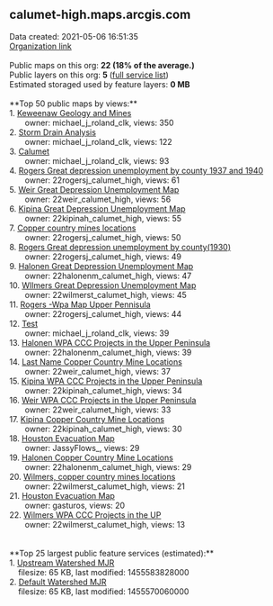 <h2>calumet-high.maps.arcgis.com</h2> Data created: 2021-05-06 16:51:35 <br /><a target='new' href='https://calumet-high.maps.arcgis.com'>Organization link</a><br /><br />Public maps on this org: <b>22 (18% of the average.)</b><br />Public layers on this org: <b>5 </b>(<a target='new' href='https://services.arcgis.com/dLK8m2WGWgbSnOHh/ArcGIS/rest/services'>full service list</a>)<br />Estimated storaged used by feature layers: <b>0 MB</b><br /><br />**Top 50 public maps by views:**<br />  1. <a target='new' href='https://www.arcgis.com/home/item.html?id=de60fc036c5b4f04b38ea0575cbdfffa'>Keweenaw Geology and Mines</a> <br />  &nbsp;&nbsp;&nbsp;&nbsp; &nbsp;&nbsp;owner: michael_j_roland_clk, views: 350<br />  2. <a target='new' href='https://www.arcgis.com/home/item.html?id=e6943aa17d624ac5a5de397ab0d12416'>Storm Drain Analysis</a> <br />  &nbsp;&nbsp;&nbsp;&nbsp; &nbsp;&nbsp;owner: michael_j_roland_clk, views: 122<br />  3. <a target='new' href='https://www.arcgis.com/home/item.html?id=4e72c680327545e0a82001b6c3087dd7'>Calumet</a> <br />  &nbsp;&nbsp;&nbsp;&nbsp; &nbsp;&nbsp;owner: michael_j_roland_clk, views: 93<br />  4. <a target='new' href='https://www.arcgis.com/home/item.html?id=c936ba5a8c1a46e2a13241569ba3898d'>Rogers Great depression unemployment by county 1937 and 1940</a> <br />  &nbsp;&nbsp;&nbsp;&nbsp; &nbsp;&nbsp;owner: 22rogersj_calumet_high, views: 61<br />  5. <a target='new' href='https://www.arcgis.com/home/item.html?id=44c53cbf749e4b3088a04928131ef15a'>Weir Great Depression Unemployment Map</a> <br />  &nbsp;&nbsp;&nbsp;&nbsp; &nbsp;&nbsp;owner: 22weir_calumet_high, views: 56<br />  6. <a target='new' href='https://www.arcgis.com/home/item.html?id=3581324faefb4730bdb64b882ad10834'>Kipina Great Depression Unemployment Map</a> <br />  &nbsp;&nbsp;&nbsp;&nbsp; &nbsp;&nbsp;owner: 22kipinah_calumet_high, views: 55<br />  7. <a target='new' href='https://www.arcgis.com/home/item.html?id=d90784f8b45d413aa0fe94291995bcff'>Copper country mines locations </a> <br />  &nbsp;&nbsp;&nbsp;&nbsp; &nbsp;&nbsp;owner: 22rogersj_calumet_high, views: 50<br />  8. <a target='new' href='https://www.arcgis.com/home/item.html?id=62482d9ab4f84429aa8adfbe16e2a8a9'>Rogers Great depression unemployment by county(1930)</a> <br />  &nbsp;&nbsp;&nbsp;&nbsp; &nbsp;&nbsp;owner: 22rogersj_calumet_high, views: 49<br />  9. <a target='new' href='https://www.arcgis.com/home/item.html?id=05f0dec6376d4ab4811a6e5b612b2e16'>Halonen Great Depression Unemployment Map</a> <br />  &nbsp;&nbsp;&nbsp;&nbsp; &nbsp;&nbsp;owner: 22halonenm_calumet_high, views: 47<br />  10. <a target='new' href='https://www.arcgis.com/home/item.html?id=6f9c10f483ab439aaa270797a2ae8f4b'>WIlmers Great Depression Unemployment Map</a> <br />  &nbsp;&nbsp;&nbsp;&nbsp; &nbsp;&nbsp;owner: 22wilmerst_calumet_high, views: 45<br />  11. <a target='new' href='https://www.arcgis.com/home/item.html?id=09c2982a0d97400a98ac2d172f8a7a17'>Rogers -Wpa Map Upper Pennisula</a> <br />  &nbsp;&nbsp;&nbsp;&nbsp; &nbsp;&nbsp;owner: 22rogersj_calumet_high, views: 44<br />  12. <a target='new' href='https://www.arcgis.com/home/item.html?id=2ebecee869d44d5c986e65a75ad8a671'>Test</a> <br />  &nbsp;&nbsp;&nbsp;&nbsp; &nbsp;&nbsp;owner: michael_j_roland_clk, views: 39<br />  13. <a target='new' href='https://www.arcgis.com/home/item.html?id=7398a585a5914c5b84c3e3110ef2f8cc'>Halonen WPA CCC Projects in the Upper Peninsula</a> <br />  &nbsp;&nbsp;&nbsp;&nbsp; &nbsp;&nbsp;owner: 22halonenm_calumet_high, views: 39<br />  14. <a target='new' href='https://www.arcgis.com/home/item.html?id=b18fac032ef749e9a5b1511965503abe'>Last Name Copper Country Mine Locations</a> <br />  &nbsp;&nbsp;&nbsp;&nbsp; &nbsp;&nbsp;owner: 22weir_calumet_high, views: 37<br />  15. <a target='new' href='https://www.arcgis.com/home/item.html?id=03806d01c8b14da9bc52d7adaa9da1fb'>Kipina WPA CCC Projects in the Upper Peninsula</a> <br />  &nbsp;&nbsp;&nbsp;&nbsp; &nbsp;&nbsp;owner: 22kipinah_calumet_high, views: 34<br />  16. <a target='new' href='https://www.arcgis.com/home/item.html?id=ff74614482b647d8b4b0bdff8a09959b'>Weir WPA CCC Projects in the Upper Peninsula</a> <br />  &nbsp;&nbsp;&nbsp;&nbsp; &nbsp;&nbsp;owner: 22weir_calumet_high, views: 33<br />  17. <a target='new' href='https://www.arcgis.com/home/item.html?id=bebf8c7efd254e8893932ad93f912329'>Kipina Copper Country Mine Locations</a> <br />  &nbsp;&nbsp;&nbsp;&nbsp; &nbsp;&nbsp;owner: 22kipinah_calumet_high, views: 30<br />  18. <a target='new' href='https://www.arcgis.com/home/item.html?id=64b6529302654a63b931b40b7c1d8f8b'>Houston Evacuation Map</a> <br />  &nbsp;&nbsp;&nbsp;&nbsp; &nbsp;&nbsp;owner: JassyFlows_, views: 29<br />  19. <a target='new' href='https://www.arcgis.com/home/item.html?id=25ebd416084b45a994175d6140c77230'>Halonen Copper Country Mine Locations</a> <br />  &nbsp;&nbsp;&nbsp;&nbsp; &nbsp;&nbsp;owner: 22halonenm_calumet_high, views: 29<br />  20. <a target='new' href='https://www.arcgis.com/home/item.html?id=35eb5d75d57140fd8ac89b50b7ba8995'>Wilmers, copper country mines locations</a> <br />  &nbsp;&nbsp;&nbsp;&nbsp; &nbsp;&nbsp;owner: 22wilmerst_calumet_high, views: 21<br />  21. <a target='new' href='https://www.arcgis.com/home/item.html?id=e1d8fee586804359be656f1a1e2665d9'>Houston Evacuation Map</a> <br />  &nbsp;&nbsp;&nbsp;&nbsp; &nbsp;&nbsp;owner: gasturos, views: 20<br />  22. <a target='new' href='https://www.arcgis.com/home/item.html?id=6f5235fab3534726ac5f92aac756f785'>Wilmers WPA CCC Projects in the UP</a> <br />  &nbsp;&nbsp;&nbsp;&nbsp; &nbsp;&nbsp;owner: 22wilmerst_calumet_high, views: 13<br /><br /><br />**Top 25 largest public feature services (estimated):**<br /> 1. <a target='new' href='https://www.arcgis.com/home/item.html?id=46abe495d8ea47b184f5412f7e84d590'>Upstream Watershed MJR</a><br /> &nbsp;&nbsp;&nbsp;&nbsp;filesize: 65 KB, last modified: 1455583828000<br /> 2. <a target='new' href='https://www.arcgis.com/home/item.html?id=122d6347ede74745a4a53c67f20dfbae'>Default Watershed MJR</a><br /> &nbsp;&nbsp;&nbsp;&nbsp;filesize: 65 KB, last modified: 1455570060000<br />